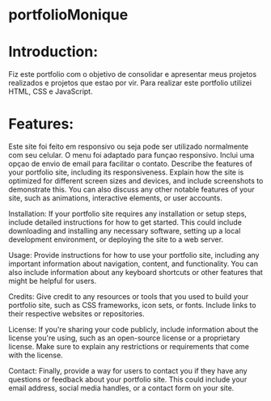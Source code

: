 # portfolioMonique

# Introduction: 
Fiz este portfolio com o objetivo de consolidar e apresentar meus projetos realizados e projetos que estao por vir.
Para realizar este portfolio utilizei HTML, CSS e JavaScript.

# Features:
Este site foi feito em responsivo ou seja pode ser utilizado normalmente com seu celular.
O menu foi adaptado para funçao responsivo.  Inclui uma opçao de envio de email para facilitar o contato.
 Describe the features of your portfolio site, including its responsiveness. Explain how the site is optimized for different screen sizes and devices, and include screenshots to demonstrate this. You can also discuss any other notable features of your site, such as animations, interactive elements, or user accounts.

Installation: If your portfolio site requires any installation or setup steps, include detailed instructions for how to get started. This could include downloading and installing any necessary software, setting up a local development environment, or deploying the site to a web server.

Usage: Provide instructions for how to use your portfolio site, including any important information about navigation, content, and functionality. You can also include information about any keyboard shortcuts or other features that might be helpful for users.

Credits: Give credit to any resources or tools that you used to build your portfolio site, such as CSS frameworks, icon sets, or fonts. Include links to their respective websites or repositories.

License: If you're sharing your code publicly, include information about the license you're using, such as an open-source license or a proprietary license. Make sure to explain any restrictions or requirements that come with the license.

Contact: Finally, provide a way for users to contact you if they have any questions or feedback about your portfolio site. This could include your email address, social media handles, or a contact form on your site.